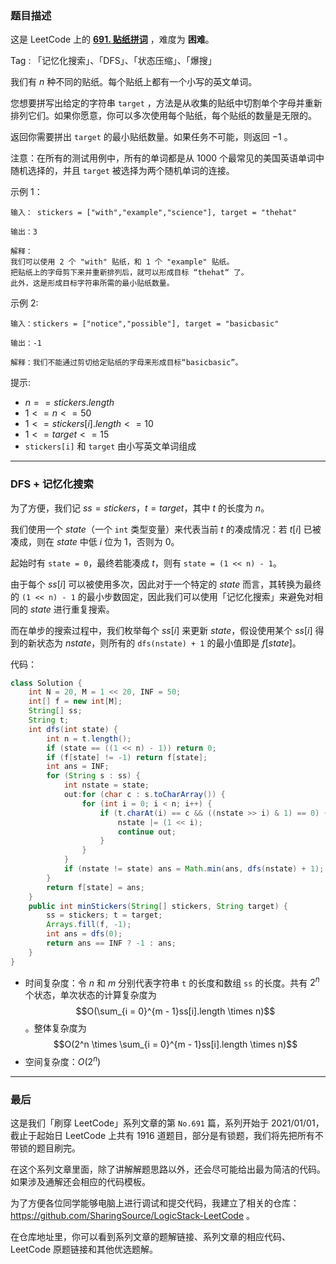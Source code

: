 ### 题目描述

这是 LeetCode 上的 **[691. 贴纸拼词](https://leetcode.cn/problems/stickers-to-spell-word/solution/by-ac_oier-5vv3/)** ，难度为 **困难**。

Tag : 「记忆化搜索」、「DFS」、「状态压缩」、「爆搜」



我们有 $n$ 种不同的贴纸。每个贴纸上都有一个小写的英文单词。

您想要拼写出给定的字符串 `target` ，方法是从收集的贴纸中切割单个字母并重新排列它们。如果你愿意，你可以多次使用每个贴纸，每个贴纸的数量是无限的。

返回你需要拼出 `target` 的最小贴纸数量。如果任务不可能，则返回 $-1$ 。

注意：在所有的测试用例中，所有的单词都是从 $1000$ 个最常见的美国英语单词中随机选择的，并且 `target` 被选择为两个随机单词的连接。

示例 1：
```
输入： stickers = ["with","example","science"], target = "thehat"

输出：3

解释：
我们可以使用 2 个 "with" 贴纸，和 1 个 "example" 贴纸。
把贴纸上的字母剪下来并重新排列后，就可以形成目标 “thehat“ 了。
此外，这是形成目标字符串所需的最小贴纸数量。
```
示例 2:
```
输入：stickers = ["notice","possible"], target = "basicbasic"

输出：-1

解释：我们不能通过剪切给定贴纸的字母来形成目标“basicbasic”。
```

提示:
* $n == stickers.length$
* $1 <= n <= 50$
* $1 <= stickers[i].length <= 10$
* $1 <= target <= 15$
* `stickers[i]` 和 `target` 由小写英文单词组成

---

### DFS + 记忆化搜索

为了方便，我们记 $ss = stickers$，$t = target$，其中 $t$ 的长度为 $n$。

我们使用一个 $state$（一个 `int` 类型变量）来代表当前 $t$ 的凑成情况：若 $t[i]$ 已被凑成，则在 $state$ 中低 $i$ 位为 $1$，否则为 $0$。

起始时有 `state = 0`，最终若能凑成 $t$，则有 `state = (1 << n) - 1`。

由于每个 $ss[i]$ 可以被使用多次，因此对于一个特定的 $state$ 而言，其转换为最终的 `(1 << n) - 1` 的最小步数固定，因此我们可以使用「记忆化搜索」来避免对相同的 $state$ 进行重复搜索。

而在单步的搜索过程中，我们枚举每个 $ss[i]$ 来更新 $state$，假设使用某个 $ss[i]$ 得到的新状态为 $nstate$，则所有的 `dfs(nstate) + 1` 的最小值即是 $f[state]$。

代码：
```Java
class Solution {
    int N = 20, M = 1 << 20, INF = 50;
    int[] f = new int[M];
    String[] ss;
    String t;
    int dfs(int state) {
        int n = t.length();
        if (state == ((1 << n) - 1)) return 0;
        if (f[state] != -1) return f[state];
        int ans = INF;
        for (String s : ss) {
            int nstate = state;
            out:for (char c : s.toCharArray()) {
                for (int i = 0; i < n; i++) {
                    if (t.charAt(i) == c && ((nstate >> i) & 1) == 0) {
                        nstate |= (1 << i);
                        continue out;
                    }
                }
            }
            if (nstate != state) ans = Math.min(ans, dfs(nstate) + 1);
        }
        return f[state] = ans;
    }
    public int minStickers(String[] stickers, String target) {
        ss = stickers; t = target;
        Arrays.fill(f, -1);
        int ans = dfs(0);
        return ans == INF ? -1 : ans;
    }
}
```
* 时间复杂度：令 $n$ 和 $m$ 分别代表字符串 `t` 的长度和数组 `ss` 的长度。共有 $2^n$ 个状态，单次状态的计算复杂度为 $$O(\sum_{i = 0}^{m - 1}ss[i].length \times n)$$。整体复杂度为 $$O(2^n \times \sum_{i = 0}^{m - 1}ss[i].length \times n)$$
* 空间复杂度：$O(2^n)$

---

### 最后

这是我们「刷穿 LeetCode」系列文章的第 `No.691` 篇，系列开始于 2021/01/01，截止于起始日 LeetCode 上共有 1916 道题目，部分是有锁题，我们将先把所有不带锁的题目刷完。

在这个系列文章里面，除了讲解解题思路以外，还会尽可能给出最为简洁的代码。如果涉及通解还会相应的代码模板。

为了方便各位同学能够电脑上进行调试和提交代码，我建立了相关的仓库：https://github.com/SharingSource/LogicStack-LeetCode 。

在仓库地址里，你可以看到系列文章的题解链接、系列文章的相应代码、LeetCode 原题链接和其他优选题解。

